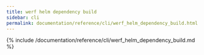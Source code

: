 ```yaml
---
title: werf helm dependency build
sidebar: cli
permalink: documentation/reference/cli/werf_helm_dependency_build.html
---
```


{% include /documentation/reference/cli/werf_helm_dependency_build.md %}
